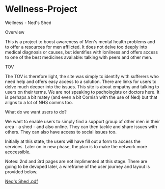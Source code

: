 # Wellness-Project
Wellness - Ned's Shed

Overview 

This is a project to boost awareness of Men's mental health problems and to offer a resources for men afflicted.
It does not delve too deeply into medical diagnosis or causes, but identifies with lonliness and offers access to one of the best 
medicines available: talking with peers and other men. 

TOV 

The TOV is therefore light, the site was simply to identify with sufferers who need help and offers easy access to a solution. 
There are links for users to delve much deeper into the issues. This site is about empathy and talking to users on their terms.
We are not speaking to pschologists or doctors here. It is perhaps a bit matey (and even a bit Cornish with the use of Ned) but that aligns to a lot of NHS comms too. 

What do we want users to do?

We want to enable users to simply find a support group of other men in their area - a shed - and also online. They can then tackle and share issues with others. They can also have access to social issues too. 

Initially at this state, the users will have fill out a form to access the services. Later on in new phase, the plan is to make the network more acccessible. 

Notes: 2nd and 3rd pages are not implimented at this stage. There are going to be devoped later, a wireframe of the user journey and layout is provided below. 

[Ned's Shed .pdf](https://github.com/user-attachments/files/18437525/Ned.s.Shed.pdf)